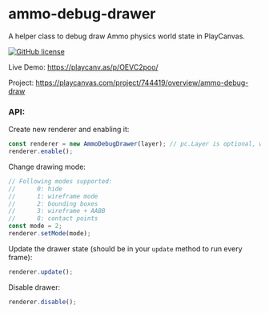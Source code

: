 # ammo-debug-drawer
A helper class to debug draw Ammo physics world state in PlayCanvas.

[![GitHub license](https://img.shields.io/github/license/Naereen/StrapDown.js.svg)](LICENSE)

Live Demo: https://playcanv.as/p/OEVC2poo/

Project: https://playcanvas.com/project/744419/overview/ammo-debug-draw

### API:

Create new renderer and enabling it:
```js
const renderer = new AmmoDebugDrawer(layer); // pc.Layer is optional, where you want to draw the debug state
renderer.enable();
```

Change drawing mode:
```js
// Following modes supported:
//      0: hide
//      1: wireframe mode
//      2: bounding boxes
//      3: wireframe + AABB
//      8: contact points
const mode = 2;
renderer.setMode(mode);
```

Update the drawer state (should be in your `update` method to run every frame):
```js
renderer.update();
```

Disable drawer:
```js
renderer.disable();
```
